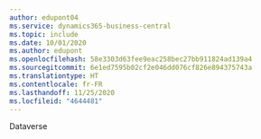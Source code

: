 ```yaml
---
author: edupont04
ms.service: dynamics365-business-central
ms.topic: include
ms.date: 10/01/2020
ms.author: edupont
ms.openlocfilehash: 58e3303d63fee9eac258bec27bb911824ad139a4
ms.sourcegitcommit: 6e1ed7595b02cf2e046dd076cf826e894375743a
ms.translationtype: HT
ms.contentlocale: fr-FR
ms.lasthandoff: 11/25/2020
ms.locfileid: "4644481"
---
```

Dataverse